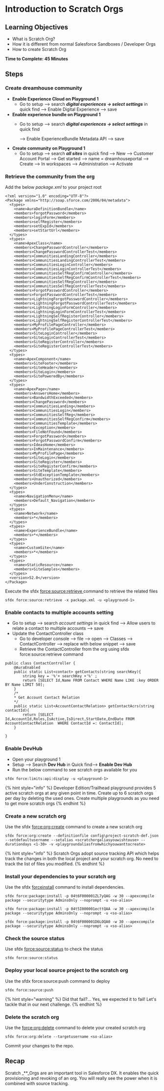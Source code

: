# Introduction to Scratch Orgs

## Learning Objectives

* What is Scratch Org?
* How it is different from normal Salesforce Sandboxes / Developer Orgs
* How to create Scratch Org

**Time to Complete: 45 Minutes**

## **Steps**

### **Create dreamhouse community**

* **Enable Experience Cloud on Playground 1**
  * Go to setup --> search _**digital experiences -> select settings**_ in quick find --> Enable Digital Experience --> save
* **Enable experience bundle on Playground 1**
  *   Go to setup --> search _**digital experiences -> select settings**_ in quick find

      \--> Enable ExperienceBundle Metadata API --> save
* **Create community on Playground 1**
  * Go to setup --> search _**all sites**_ in quick find --> New --> Customer Account Portal --> Get started --> name = dreamhouseportal --> Create --> In workspaces --> Administration --> Activate

### **Retrieve the community from the org**

Add the below _package.xml_ to your project root

```
<?xml version="1.0" encoding="UTF-8"?>
<Package xmlns="http://soap.sforce.com/2006/04/metadata">
  <types>
    <name>AuraDefinitionBundle</name>
    <members>forgotPassword</members>
    <members>loginForm</members>
    <members>selfRegister</members>
    <members>setExpId</members>
    <members>setStartUrl</members>
  </types>
  <types>
    <name>ApexClass</name>
    <members>ChangePasswordController</members>
    <members>ChangePasswordControllerTest</members>
    <members>CommunitiesLandingController</members>
    <members>CommunitiesLandingControllerTest</members>
    <members>CommunitiesLoginController</members>
    <members>CommunitiesLoginControllerTest</members>
    <members>CommunitiesSelfRegConfirmController</members>
    <members>CommunitiesSelfRegConfirmControllerTest</members>
    <members>CommunitiesSelfRegController</members>
    <members>CommunitiesSelfRegControllerTest</members>
    <members>ForgotPasswordController</members>
    <members>ForgotPasswordControllerTest</members>
    <members>LightningForgotPasswordController</members>
    <members>LightningForgotPasswordControllerTest</members>
    <members>LightningLoginFormController</members>
    <members>LightningLoginFormControllerTest</members>
    <members>LightningSelfRegisterController</members>
    <members>LightningSelfRegisterControllerTest</members>
    <members>MyProfilePageController</members>
    <members>MyProfilePageControllerTest</members>
    <members>SiteLoginController</members>
    <members>SiteLoginControllerTest</members>
    <members>SiteRegisterController</members>
    <members>SiteRegisterControllerTest</members>
  </types>
  <types>
    <name>ApexComponent</name>
    <members>SiteFooter</members>
    <members>SiteHeader</members>
    <members>SiteLogin</members>
    <members>SitePoweredBy</members>
  </types>
  <types>
    <name>ApexPage</name>
    <members>AnswersHome</members>
    <members>BandwidthExceeded</members>
    <members>ChangePassword</members>
    <members>CommunitiesLanding</members>
    <members>CommunitiesLogin</members>
    <members>CommunitiesSelfReg</members>
    <members>CommunitiesSelfRegConfirm</members>
    <members>CommunitiesTemplate</members>
    <members>Exception</members>
    <members>FileNotFound</members>
    <members>ForgotPassword</members>
    <members>ForgotPasswordConfirm</members>
    <members>IdeasHome</members>
    <members>InMaintenance</members>
    <members>MyProfilePage</members>
    <members>SiteLogin</members>
    <members>SiteRegister</members>
    <members>SiteRegisterConfirm</members>
    <members>SiteTemplate</members>
    <members>StdExceptionTemplate</members>
    <members>Unauthorized</members>
    <members>UnderConstruction</members>
  </types>
  <types>
    <name>NavigationMenu</name>
    <members>Default_Navigation</members>
  </types>
  <types>
    <name>Network</name>
    <members>*</members>
  </types>
  <types>
    <name>ExperienceBundle</name>
    <members>*</members>
  </types>
  <types>
    <name>CustomSite</name>
    <members>*</members>
  </types>
  <types>
    <name>StaticResource</name>
    <members>SiteSamples</members>
  </types>
  <version>52.0</version>
</Package>
```

Execute the sfdx [force:source:retrieve ](https://developer.salesforce.com/docs/atlas.en-us.sfdx\_cli\_reference.meta/sfdx\_cli\_reference/cli\_reference\_force\_source.htm#cli\_reference\_retrieve)command to retrieve the related files

```
sfdx force:source:retrieve -x package.xml -u <playground-1>
```

### Enable contacts to multiple accounts setting

* Go to setup --> search _account settings_ in quick find --> Allow users to relate a contact to multiple accounts --> save
* Update the ContactController class
  * Go to developer console --> file --> open --> Classes --> ContactController --> replace with below snippet --> save
  * Retrieve the ContactController from the org using sfdx force:source:retrieve command

```
public class ContactController {
    @AuraEnabled
    public static List<contact> getContacts(string searchKey){
        string key = '%'+ searchKey +'%' ;
        return [SELECT Id,Name FROM Contact WHERE Name LIKE :key ORDER BY Name LIMIT 50];
    }
    /*
    * Get Account Contact Relation
    */
    public static List<AccountContactRelation> getContactAcrs(string contactId){
        return [SELECT Id,AccountId,Roles,IsActive,IsDirect,StartDate,EndDate FROM AccountContactRelation  WHERE ContactId =: ContactId];
    }

}
```

### Enable DevHub

* Open your playground 1
* Setup --> Search **Dev Hub** in Quick find--> **Enable Dev Hub**
* Run the below command to see scratch orgs available for you

```
sfdx force:limits:api:display -u <playground-1>
```

{% hint style="info" %}
Developer Edition/Trailhead playground provides 5 active scratch orgs at any given point in time. Create up to 6 scratch orgs per day by deleting the used ones. Create multiple playgrounds as you need to get more scratch orgs
{% endhint %}

### Create a new scratch org

Use the sfdx [force:org:create](https://developer.salesforce.com/docs/atlas.en-us.sfdx\_cli\_reference.meta/sfdx\_cli\_reference/cli\_reference\_force\_org.htm#cli\_reference\_create) command to create a new scratch org

```
sfdx force:org:create --definitionfile config\project-scratch-def.json --setdefaultusername --setalias <scratchorgaliasyouwishtouse> --durationdays <1-30> -v <playgroundaliasfromwhichyouwanttocreate>
```

{% hint style="info" %}
Scratch Orgs adopt source tracking API which helps track the changes in both the local project and your scratch org. No need to track the list of files you modified.
{% endhint %}

### Install your dependencies to your scratch org

Use the sfdx [forceinstall](https://developer.salesforce.com/docs/atlas.en-us.sfdx\_cli\_reference.meta/sfdx\_cli\_reference/cli\_reference\_force\_package.htm#cli\_reference\_version\_list) command to install dependencies.

```
sfdx force:package:install -p 04t6F000001ZL7yQAG -w 30 --apexcompile package --securitytype AdminsOnly --noprompt -u <so-alias>

sfdx force:package:install -p 04t5I000001ecttQAA -w 30 --apexcompile package --securitytype AdminsOnly --noprompt -u <so-alias>

sfdx force:package:install -p 04t6F000001D6LOQA0 -w 30 --apexcompile package --securitytype AdminsOnly --noprompt -u <so-alias>
```

### Check the source status

Use sfdx [force:source:status](https://developer.salesforce.com/docs/atlas.en-us.sfdx\_cli\_reference.meta/sfdx\_cli\_reference/cli\_reference\_force\_source.htm#cli\_reference\_status) to check the status

```
sfdx force:source:status
```

### Deploy your local source project to the scratch org

Use the sfdx force:source:push command to deploy

```
sfdx force:source:push
```

{% hint style="warning" %}
Did that fail?... Yes, we expected it to fail! Let's tackle that in our next challenge.
{% endhint %}

### Delete the scratch org

Use the [force:org:delete](https://developer.salesforce.com/docs/atlas.en-us.sfdx\_cli\_reference.meta/sfdx\_cli\_reference/cli\_reference\_force\_org.htm#cli\_reference\_delete) command to delete your created scratch org

```
sfdx force:org:delete --targetusername <so-alias>
```

Commit your changes to the repo.

## **Recap**

Scratch \_\*\*\_Orgs are an important tool in Salesforce DX. It enables the quick provisioning and revoking of an org. You will really see the power when it is combined with source tracking.
